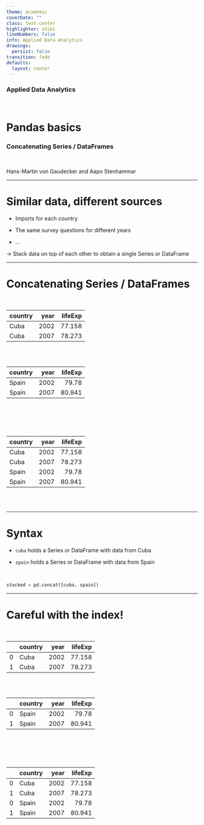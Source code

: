 ```yaml
---
theme: academic
coverDate: ""
class: text-center
highlighter: shiki
lineNumbers: false
info: Applied Data Analytics
drawings:
  persist: false
transition: fade
defaults:
  layout: center
---
```


### Applied Data Analytics

<br/>

# Pandas basics

### Concatenating Series / DataFrames

<br/>

Hans-Martin von Gaudecker and Aapo Stenhammar

---

# Similar data, different sources

- Imports for each country

- The same survey questions for different years

- ...

→ Stack data on top of each other to obtain a single Series or DataFrame

---

# Concatenating Series / DataFrames

<div class="grid grid-cols-2 gap-30">
<div>

<br/>

| country | year | lifeExp |
| :------ | ---: | ------: |
| Cuba    | 2002 |  77.158 |
| Cuba    | 2007 |  78.273 |

<br/>
<br/>

| country | year | lifeExp |
| :------ | ---: | ------: |
| Spain   | 2002 |   79.78 |
| Spain   | 2007 |  80.941 |

<br/>
</div>
<div>

<br/>
<br/>
<br/>

| country | year | lifeExp |
| :------ | ---: | ------: |
| Cuba    | 2002 |  77.158 |
| Cuba    | 2007 |  78.273 |
| Spain   | 2002 |   79.78 |
| Spain   | 2007 |  80.941 |

<br/>
<br/>
</div>
</div>

---

# Syntax

- `cuba` holds a Series or DataFrame with data from Cuba

- `spain` holds a Series or DataFrame with data from Spain

<br/>
<div class="flex">
<div>

```python
stacked = pd.concat([cuba, spain])
```

</div>
</div>

---

# Careful with the index!

<div class="grid grid-cols-2 gap-30">
<div>

<br/>

|     | country | year | lifeExp |
| --: | :------ | ---: | ------: |
|   0 | Cuba    | 2002 |  77.158 |
|   1 | Cuba    | 2007 |  78.273 |

<br/>
<br/>

|     | country | year | lifeExp |
| --: | :------ | ---: | ------: |
|   0 | Spain   | 2002 |   79.78 |
|   1 | Spain   | 2007 |  80.941 |

<br/>
</div>
<div>

<br/>
<br/>
<br/>

|     | country | year | lifeExp |
| --: | :------ | ---: | ------: |
|   0 | Cuba    | 2002 |  77.158 |
|   1 | Cuba    | 2007 |  78.273 |
|   0 | Spain   | 2002 |   79.78 |
|   1 | Spain   | 2007 |  80.941 |

<br/>
<br/>
</div>
</div>

